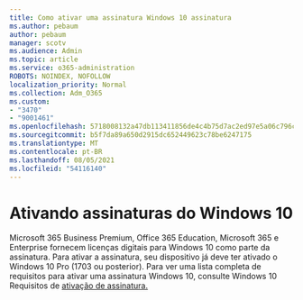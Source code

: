 ```yaml
---
title: Como ativar uma assinatura Windows 10 assinatura
ms.author: pebaum
author: pebaum
manager: scotv
ms.audience: Admin
ms.topic: article
ms.service: o365-administration
ROBOTS: NOINDEX, NOFOLLOW
localization_priority: Normal
ms.collection: Adm_O365
ms.custom:
- "3470"
- "9001461"
ms.openlocfilehash: 5718008132a47db113411856de4c4b75d7ac2ed97e5a06c796c5be06c535b932
ms.sourcegitcommit: b5f7da89a650d2915dc652449623c78be6247175
ms.translationtype: MT
ms.contentlocale: pt-BR
ms.lasthandoff: 08/05/2021
ms.locfileid: "54116140"
---
```

# <a name="activating-windows-10-subscriptions"></a>Ativando assinaturas do Windows 10

Microsoft 365 Business Premium, Office 365 Education, Microsoft 365 e Enterprise fornecem licenças digitais para Windows 10 como parte da assinatura. Para ativar a assinatura, seu dispositivo já deve ter ativado o Windows 10 Pro (1703 ou posterior). Para ver uma lista completa de requisitos para ativar uma assinatura Windows 10, consulte Windows 10 Requisitos de [ativação de assinatura.](https://docs.microsoft.com/windows/deployment/windows-10-subscription-activation#requirements)
